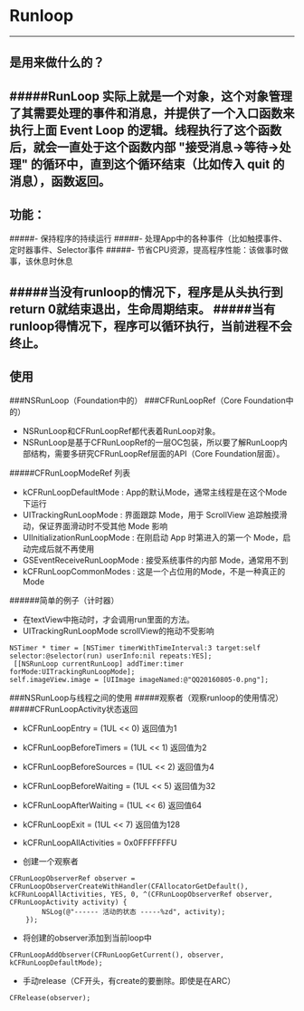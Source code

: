 # Runloop

---

## 是用来做什么的？
#####RunLoop 实际上就是一个对象，这个对象管理了其需要处理的事件和消息，并提供了一个入口函数来执行上面 Event Loop 的逻辑。线程执行了这个函数后，就会一直处于这个函数内部 "接受消息->等待->处理" 的循环中，直到这个循环结束（比如传入 quit 的消息），函数返回。
---

## 功能：
#####- 保持程序的持续运行
#####- 处理App中的各种事件（比如触摸事件、定时器事件、Selector事件
#####- 节省CPU资源，提高程序性能：该做事时做事，该休息时休息

#####当没有runloop的情况下，程序是从头执行到return 0就结束退出，生命周期结束。
#####当有runloop得情况下，程序可以循环执行，当前进程不会终止。
---

## 使用
###NSRunLoop（Foundation中的）
###CFRunLoopRef（Core Foundation中的）
- NSRunLoop和CFRunLoopRef都代表着RunLoop对象。
- NSRunLoop是基于CFRunLoopRef的一层OC包装，所以要了解RunLoop内部结构，需要多研究CFRunLoopRef层面的API（Core Foundation层面）。

#####CFRunLoopModeRef 列表
- kCFRunLoopDefaultMode : <tr>App的默认Mode，通常主线程是在这个Mode下运行
- UITrackingRunLoopMode : <tr>界面跟踪 Mode，用于 ScrollView 追踪触摸滑动，保证界面滑动时不受其他 Mode 影响
- UIInitializationRunLoopMode : <tr> 在刚启动 App 时第进入的第一个 Mode，启动完成后就不再使用
- GSEventReceiveRunLoopMode : <tr> 接受系统事件的内部 Mode，通常用不到
- kCFRunLoopCommonModes :  <tr> 这是一个占位用的Mode，不是一种真正的Mode

######简单的例子（计时器）
- 在textView中拖动时，才会调用run里面的方法。
- UITrackingRunLoopMode scrollView的拖动不受影响
```
NSTimer * timer = [NSTimer timerWithTimeInterval:3 target:self selector:@selector(run) userInfo:nil repeats:YES];
 [[NSRunLoop currentRunLoop] addTimer:timer forMode:UITrackingRunLoopMode];
self.imageView.image = [UIImage imageNamed:@"QQ20160805-0.png"];
```

###NSRunLoop与线程之间的使用
#####观察者（观察runloop的使用情况）
#####CFRunLoopActivity状态返回
- kCFRunLoopEntry = (1UL << 0)   <tr>返回值为1
- kCFRunLoopBeforeTimers = (1UL << 1)    <tr>返回值为2
- kCFRunLoopBeforeSources = (1UL << 2)  <tr>返回值为4
- kCFRunLoopBeforeWaiting = (1UL << 5)  <tr>返回值为32
- kCFRunLoopAfterWaiting = (1UL << 6)   <tr>返回值64
- kCFRunLoopExit = (1UL << 7)     <tr>返回值为128
- kCFRunLoopAllActivities = 0x0FFFFFFFU

- 创建一个观察者
```
CFRunLoopObserverRef observer = CFRunLoopObserverCreateWithHandler(CFAllocatorGetDefault(), kCFRunLoopAllActivities, YES, 0, ^(CFRunLoopObserverRef observer, CFRunLoopActivity activity) {
        NSLog(@"------ 活动的状态 -----%zd", activity);
    });
```

- 将创建的observer添加到当前loop中
```
CFRunLoopAddObserver(CFRunLoopGetCurrent(), observer, kCFRunLoopDefaultMode);
```

- 手动release（CF开头，有create的要删除。即使是在ARC）
```
CFRelease(observer);
```